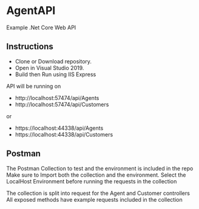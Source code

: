 # AgentAPI
Example .Net Core Web API

## Instructions

 - Clone or Download repository.
 - Open in Visual Studio 2019.
 - Build then Run using IIS Express

API will be running on
 - http://localhost:57474/api/Agents
 - http://localhost:57474/api/Customers

or

 - https://localhost:44338/api/Agents
 - https://localhost:44338/api/Customers

## Postman
The Postman Collection to test and the environment is included in the repo
Make sure to Import both the collection and the environment.
Select the LocalHost Environment before running the requests in the collection

The collection is split into request for the Agent and Customer controllers
All exposed methods have example requests included in the collection
